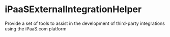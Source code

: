 # iPaaSExternalIntegrationHelper
Provide a set of tools to assist in the development of third-party integrations using the iPaaS.com platform
